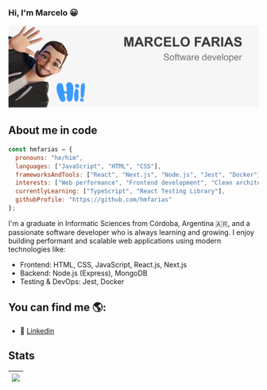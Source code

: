 ### Hi, I'm Marcelo :grinning:

<img src="https://github.com/hmfarias/hmfarias/blob/main/Portada%20GitHub.png" alt="Banner that says Marcelo Farias - Software Developer with cartoon illustration of Marcelo" />

## About me in code

```js
const hmfarias = {
  pronouns: "he/him",
  languages: ["JavaScript", "HTML", "CSS"],
  frameworksAndTools: ["React", "Next.js", "Node.js", "Jest", "Docker"],
  interests: ["Web performance", "Frontend development", "Clean architecture"],
  currentlyLearning: ["TypeScript", "React Testing Library"],
  githubProfile: "https://github.com/hmfarias"
};
```

I'm a graduate in Informatic Sciences from Córdoba, Argentina :argentina:, and a passionate software developer who is always learning and growing.
I enjoy building performant and scalable web applications using modern technologies like:
- Frontend: HTML, CSS, JavaScript, React.js, Next.js
- Backend: Node.js (Express), MongoDB
- Testing & DevOps: Jest, Docker

## You can find me 🌎:
- 💼 [Linkedin](https://www.linkedin.com/in/hugo-marcelo-farias/)


<!-- [![Marcelo's GitHub stats](https://github-readme-stats.vercel.app/api?username=hmfarias)](https://github.com/hmfarias/github-readme-stats) -->

<!-- | <a href="https://github.com/hmfarias/github-readme-stats"><img align="center" src="https://github-readme-stats.vercel.app/api?username=hmfarias&show_icons=true&include_all_commits=true&theme=buefy&hide_border=true" alt="Marcelos's github stats" /></a> | <a href="https://github.com/hmfarias/github-readme-stats"><img align="center" src="https://github-readme-stats.vercel.app/api/top-langs/?username=hmfarias&layout=compact&theme=buefy&hide_border=true" /></a> |
| ------------- | ------------- | -->
## Stats

| <a href="https://github.com/hmfarias/github-readme-stats"><img align="center" src="https://github-readme-stats.vercel.app/api/top-langs/?username=hmfarias&layout=compact&theme=buefy&hide_border=true" /></a> |
| ------------- | 
